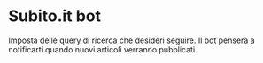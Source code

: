 # Subito.it bot

Imposta delle query di ricerca che desideri seguire. Il bot penserà a notificarti quando nuovi articoli verranno pubblicati.